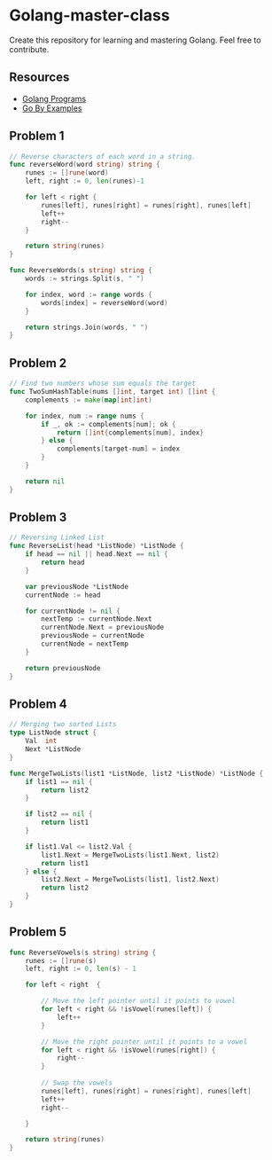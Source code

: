 # Golang-master-class
Create this repository for learning  and mastering Golang.
Feel free to contribute.

## Resources
- [Golang Programs](https://www.golangprograms.com/go-language/concurrency.html)
- [Go By Examples](https://gobyexample.com/)


## Problem 1
```go
// Reverse characters of each word in a string.
func reverseWord(word string) string {
	runes := []rune(word)
	left, right := 0, len(runes)-1

	for left < right {
		runes[left], runes[right] = runes[right], runes[left]
		left++
		right--
	}

	return string(runes)
}

func ReverseWords(s string) string {
	words := strings.Split(s, " ")

	for index, word := range words {
		words[index] = reverseWord(word)
	}

	return strings.Join(words, " ")
}
```

## Problem 2
```go
// Find two numbers whose sum equals the target
func TwoSumHashTable(nums []int, target int) []int {
	complements := make(map[int]int)

	for index, num := range nums {
		if _, ok := complements[num]; ok {
			return []int{complements[num], index}
		} else {
			complements[target-num] = index
		}
	}

	return nil
}
```

## Problem 3
```go
// Reversing Linked List
func ReverseList(head *ListNode) *ListNode {
	if head == nil || head.Next == nil {
		return head
	}

	var previousNode *ListNode
	currentNode := head

	for currentNode != nil {
		nextTemp := currentNode.Next
		currentNode.Next = previousNode
		previousNode = currentNode
		currentNode = nextTemp
	}

	return previousNode
}
```

## Problem 4
```go
// Merging two sorted Lists
type ListNode struct {
	Val  int
	Next *ListNode
}

func MergeTwoLists(list1 *ListNode, list2 *ListNode) *ListNode {
	if list1 == nil {
		return list2
	}

	if list2 == nil {
		return list1
	}

	if list1.Val <= list2.Val {
		list1.Next = MergeTwoLists(list1.Next, list2)
		return list1
	} else {
		list2.Next = MergeTwoLists(list1, list2.Next)
		return list2
	}
}
```

## Problem 5
```go
func ReverseVowels(s string) string {
    runes := []rune(s)
    left, right := 0, len(s) - 1

    for left < right  {

        // Move the left pointer until it points to vowel
        for left < right && !isVowel(runes[left]) {
            left++
        }

        // Move the right pointer until it points to a vowel
        for left < right && !isVowel(runes[right]) {
            right--
        }
        
        // Swap the vowels
        runes[left], runes[right] = runes[right], runes[left]
        left++
        right--

    }

    return string(runes)
}
```